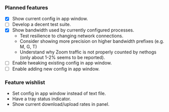 ### Planned features
- [x] Show current config in app window.
- [ ] Develop a decent test suite.
- [x] Show bandwidth used by currently configured processes.
  - Test resilience to changing network connections.
  - Consider showing more precision on higher bandwidth prefixes (e.g. M, G, T)
  - Understand why Zoom traffic is not properly counted by nethogs (only about 1-2% seems to be reported).
- [ ] Enable tweaking existing config in app window.
- [ ] Enable adding new config in app window.

### Feature wishlist
- Set config in app window instead of text file.
- Have a tray status indicator.
- Show current download/upload rates in panel.
